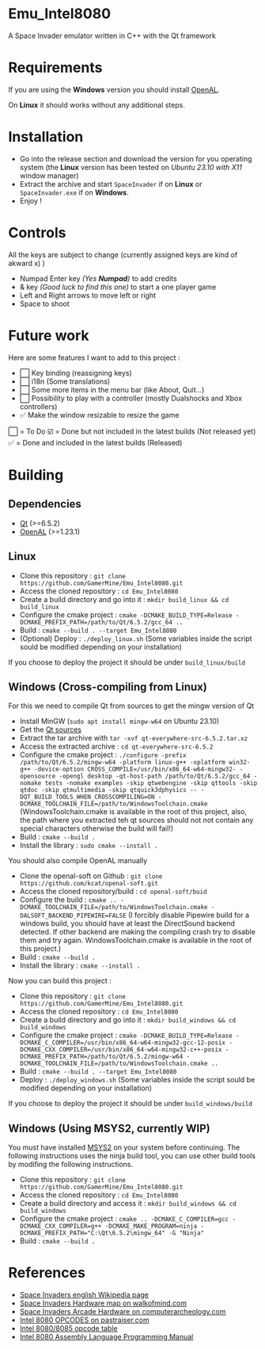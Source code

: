 # Emu_Intel8080
A Space Invader emulator written in C++ with the Qt framework

# Requirements
If you are using the **Windows** version you should install [OpenAL](https://www.openal.org/downloads/).

On **Linux** it should works without any additional steps.

# Installation
- Go into the release section and download the version for you operating system (the **Linux** version has been tested on *Ubuntu 23.10 with X11* window manager)
- Extract the archive and start `SpaceInvader` if on **Linux** or `SpaceInvader.exe` if on **Windows**.
- Enjoy !

# Controls
All the keys are subject to change (currently assigned keys are kind of akward x) )
- Numpad Enter key *(Yes **Numpad**)* to add credits
- & key *(Good luck to find this one)* to start a one player game
- Left and Right arrows to move left or right
- Space to shoot

# Future work
Here are some features I want to add to this project :
- :white_large_square: Key binding (reassigning keys)
- :white_large_square: i18n (Some translations)
- :white_large_square: Some more items in the menu bar (like About, Quit...)
- :white_large_square: Possibility to play with a controller (mostly Dualshocks and Xbox controllers)
- :white_check_mark: Make the window resizable to resize the game

:white_large_square: = To Do
:ballot_box_with_check: = Done but not included in the latest builds (Not released yet)
:white_check_mark: = Done and included in the latest builds (Released)

# Building
## Dependencies
- [Qt](https://www.qt.io/download-qt-installer-oss) (>=6.5.2)
- [OpenAL](https://github.com/kcat/openal-soft) (>=1.23.1)
  
## Linux
- Clone this repository : `git clone https://github.com/GamerMine/Emu_Intel8080.git`
- Access the cloned repository : `cd Emu_Intel8080`
- Create a build directory and go into it : `mkdir build_linux && cd build_linux`
- Configure the cmake project : `cmake -DCMAKE_BUILD_TYPE=Release -DCMAKE_PREFIX_PATH=/path/to/Qt/6.5.2/gcc_64 ..`
- Build : `cmake --build . --target Emu_Intel8080`
- (Optional) Deploy : `./deploy_linux.sh` (Some variables inside the script sould be modified depending on your installation)

If you choose to deploy the project it should be under `build_linux/build`

## Windows (Cross-compiling from Linux)
For this we need to compile Qt from sources to get the mingw version of Qt

- Install MinGW (`sudo apt install mingw-w64` on Ubuntu 23.10)
- Get the [Qt sources](https://download.qt.io/archive/qt/)
- Extract the tar archive with `tar -xvf qt-everywhere-src-6.5.2.tar.xz`
- Access the extracted archive : `cd qt-everywhere-src-6.5.2`
- Configure the cmake project : `./configure -prefix /path/to/Qt/6.5.2/mingw-w64 -platform linux-g++ -xplatform win32-g++ -device-option CROSS_COMPILE=/usr/bin/x86_64-w64-mingw32- -opensource -opengl desktop -qt-host-path /path/to/Qt/6.5.2/gcc_64 -nomake tests -nomake examples -skip qtwebengine -skip qttools -skip qtdoc -skip qtmultimedia -skip qtquick3dphysics -- -DQT_BUILD_TOOLS_WHEN_CROSSCOMPILING=ON -DCMAKE_TOOLCHAIN_FILE=/path/to/WindowsToolchain.cmake` (WindowsToolchain.cmake is available in the root of this project, also, the path where you extracted teh qt sources should not not contain any special characters otherwise the build will fail!)
- Build : `cmake --build .`
- Install the library : `sudo cmake --install .`

You should also compile OpenAL manually

- Clone the openal-soft on Github : `git clone https://github.com/kcat/openal-soft.git`
- Access the cloned repository/build : `cd openal-soft/buid`
- Configure the build : `cmake .. -DCMAKE_TOOLCHAIN_FILE=/path/to/WindowsToolchain.cmake -DALSOFT_BACKEND_PIPEWIRE=FALSE` (I forcibly disable Pipewire build for a windows build, you should have at least the DirectSound backend detected. If other backend are making the compiling crash try to disable them and try again. WindowsToolchain.cmake is available in the root of this project.)
- Build : `cmake --build .`
- Install the library : `cmake --install .`

Now you can build this project :

- Clone this repository : `git clone https://github.com/GamerMine/Emu_Intel8080.git`
- Access the cloned repository : `cd Emu_Intel8080`
- Create a build directory and go into it : `mkdir build_windows && cd build_windows`
- Configure the cmake project : `cmake -DCMAKE_BUILD_TYPE=Release -DCMAKE_C_COMPILER=/usr/bin/x86_64-w64-mingw32-gcc-12-posix -DCMAKE_CXX_COMPILER=/usr/bin/x86_64-w64-mingw32-c++-posix -DCMAKE_PREFIX_PATH=/path/to/Qt/6.5.2/mingw-w64 -DCMAKE_TOOLCHAIN_FILE=/path/to/WindowsToolchain.cmake ..`
- Build : `cmake --build . --target Emu_Intel8080`
- Deploy : `./deploy_windows.sh` (Some variables inside the script sould be modified depending on your installation)

If you choose to deploy the project it should be under `build_windows/build`

## Windows (Using MSYS2, currently WIP)
You must have installed [MSYS2](https://www.msys2.org/) on your system before continuing.
The following instructions uses the ninja build tool, you can use other build tools by modifing the following instructions.

- Clone this repository : `git clone https://github.com/GamerMine/Emu_Intel8080.git`
- Access the cloned repository : `cd Emu_Intel8080`
- Create a build directory and access it : `mkdir build_windows && cd build_windows`
- Configure the cmake project : `cmake .. -DCMAKE_C_COMPILER=gcc -DCMAKE_CXX_COMPILER=g++ -DCMAKE_MAKE_PROGRAM=ninja -DCMAKE_PREFIX_PATH="C:\Qt\6.5.2\mingw_64" -G "Ninja"`
- Build : `cmake --build .`

# References
- [Space Invaders english Wikipedia page](https://en.wikipedia.org/wiki/Space_Invaders)
- [Space Invaders Hardware map on walkofmind.com](https://walkofmind.com/programming/side/hardware.htm)
- [Space Invaders Arcade Hardware on computerarcheology.com](https://www.computerarcheology.com/Arcade/SpaceInvaders/)
- [Intel 8080 OPCODES on pastraiser.com](https://pastraiser.com/cpu/i8080/i8080_opcodes.html)
- [Intel 8080/8085 opcode table](https://tobiasvl.github.io/optable/intel-8080/)
- [Intel 8080 Assembly Language Programming Manual](https://altairclone.com/downloads/manuals/8080%20Programmers%20Manual.pdf)
